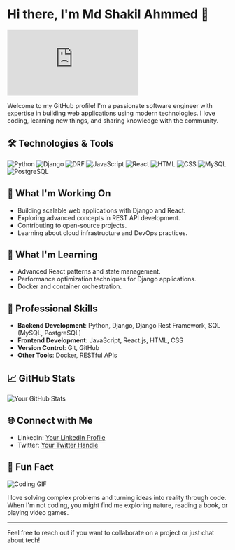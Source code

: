 # Hi there, I'm Md Shakil Ahmmed 👋

![Coding GIF](https://lottie.host/embed/17e9b58f-7251-46b0-9147-2d82c981a240/oo8OIRWCEF.json)

Welcome to my GitHub profile! I'm a passionate software engineer with expertise in building web applications using modern technologies. I love coding, learning new things, and sharing knowledge with the community.

## 🛠️ Technologies & Tools

![Python](https://img.shields.io/badge/-Python-333333?style=flat&logo=python)
![Django](https://img.shields.io/badge/-Django-092E20?style=flat&logo=django)
![DRF](https://img.shields.io/badge/-Django%20Rest%20Framework-ff1709?style=flat&logo=django&logoColor=white)
![JavaScript](https://img.shields.io/badge/-JavaScript-333333?style=flat&logo=javascript)
![React](https://img.shields.io/badge/-React-333333?style=flat&logo=react)
![HTML](https://img.shields.io/badge/-HTML-333333?style=flat&logo=html5)
![CSS](https://img.shields.io/badge/-CSS-333333?style=flat&logo=css3)
![MySQL](https://img.shields.io/badge/-MySQL-333333?style=flat&logo=mysql)
![PostgreSQL](https://img.shields.io/badge/-PostgreSQL-333333?style=flat&logo=postgresql)

## 🔭 What I'm Working On

- Building scalable web applications with Django and React.
- Exploring advanced concepts in REST API development.
- Contributing to open-source projects.
- Learning about cloud infrastructure and DevOps practices.

## 🌱 What I'm Learning

- Advanced React patterns and state management.
- Performance optimization techniques for Django applications.
- Docker and container orchestration.

## 💼 Professional Skills

- **Backend Development**: Python, Django, Django Rest Framework, SQL (MySQL, PostgreSQL)
- **Frontend Development**: JavaScript, React.js, HTML, CSS
- **Version Control**: Git, GitHub
- **Other Tools**: Docker, RESTful APIs

## 📈 GitHub Stats

![Your GitHub Stats](https://github-readme-stats.vercel.app/api?username=Shakilahmmedms&show_icons=true&hide_border=true&count_private=true&theme=radical)

## 🌐 Connect with Me

- LinkedIn: [Your LinkedIn Profile]([https://www.linkedin.com/in/your-profile](https://www.linkedin.com/in/shakildms/))
- Twitter: [Your Twitter Handle]([https://twitter.com/your-handle](https://x.com/ShakilA83852263))


## 🎉 Fun Fact

![Coding GIF](https://media.giphy.com/media/3o7aD2saalBwwftBIY/giphy.gif)

I love solving complex problems and turning ideas into reality through code. When I'm not coding, you might find me exploring nature, reading a book, or playing video games.

---

Feel free to reach out if you want to collaborate on a project or just chat about tech!


